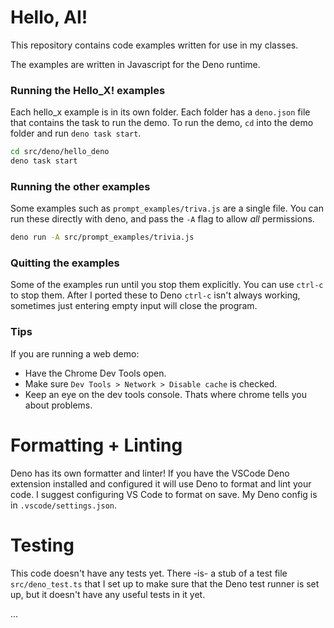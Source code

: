 # Hello, AI!

This repository contains code examples written for use in my classes.

The examples are written in Javascript for the Deno runtime.

### Running the Hello_X! examples

Each hello_x example is in its own folder. Each folder has a `deno.json` file that contains
the task to run the demo. To run the demo, `cd` into the demo folder and run
`deno task start`.

```bash
cd src/deno/hello_deno
deno task start
```

### Running the other examples

Some examples such as `prompt_examples/triva.js` are a single file. You can run
these directly with deno, and pass the `-A` flag to allow _all_ permissions.

```bash
deno run -A src/prompt_examples/trivia.js
```

### Quitting the examples

Some of the examples run until you stop them explicitly. You can use `ctrl-c` to
stop them. After I ported these to Deno `ctrl-c` isn't always working, sometimes just entering empty input will close the program.

### Tips

If you are running a web demo:

- Have the Chrome Dev Tools open.
- Make sure `Dev Tools > Network > Disable cache` is checked.
- Keep an eye on the dev tools console. Thats where chrome tells you about problems.

# Formatting + Linting

Deno has its own formatter and linter! If you have the VSCode Deno extension installed and configured it will use Deno to format and lint your code. I suggest configuring VS Code to format on save. My Deno config is in `.vscode/settings.json`.

# Testing

This code doesn't have any tests yet. There -is- a stub of a test file `src/deno_test.ts` that I set up to make sure that the Deno test runner is set up, but it doesn't have any useful tests in it yet.

...
